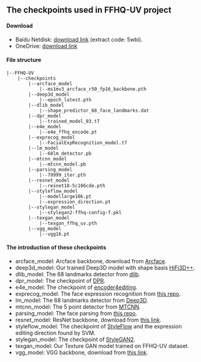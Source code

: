 ## The checkpoints used in FFHQ-UV project

#### Download

- Baidu Netdisk: [download link](https://pan.baidu.com/s/1BbvlTuhlD_PEtT3QZ_ja2g) (extract code: 5wbi).
- OneDrive: [download link](https://gdutgz-my.sharepoint.com/:f:/g/personal/csbhr_gdutgz_onmicrosoft_com/EroU0mA5LfBCqcYyr7FSvjgBxBXTUlHEZmYAQRhI2m6S6A?e=hFbejA)

#### File structure

```
|--FFHQ-UV  
    |--checkpoints 
        |--arcface_model
            |--ms1mv3_arcface_r50_fp16_backbone.pth
        |--deep3d_model
            |--epoch_latest.pth
        |--dlib_model
            |--shape_predictor_68_face_landmarks.dat
        |--dpr_model
            |--trained_model_03.t7
        |--e4e_model
            |--e4e_ffhq_encode.pt
        |--exprecog_model
            |--FacialExpRecognition_model.t7
        |--lm_model
            |--68lm_detector.pb
        |--mtcnn_model
            |--mtcnn_model.pb
        |--parsing_model
            |--79999_iter.pth
        |--resnet_model
            |--resnet18-5c106cde.pth
        |--styleflow_model
            |--modellarge10k.pt
            |--expression_direction.pt
        |--stylegan_model
            |--stylegan2-ffhq-config-f.pkl
        |--texgan_model
            |--texgan_ffhq_uv.pth
        |--vgg_model
            |--vgg16.pt
```

#### The introduction of these checkpoints
- arcface_model: Arcface backbone, download from [Arcface](https://github.com/deepinsight/insightface/tree/master/recognition/arcface_torch#ms1mv3).
- deep3d_model: Our trained Deep3D model with shape basis [HiFi3D++](https://github.com/czh-98/REALY).
- dlib_model: The 68 landmarks detector from [dlib](http://dlib.net/).
- dpr_model: The checkpoint of [DPR](https://github.com/zhhoper/DPR).
- e4e_model: The checkpoint of [encoder4editing](https://github.com/omertov/encoder4editing).
- exprecog_model: The face expression recognition from [this repo](https://github.com/WuJie1010/Facial-Expression-Recognition.Pytorch).
- lm_model: The 68 landmarks detector from [Deep3D](https://github.com/sicxu/Deep3DFaceRecon_pytorch).
- mtcnn_model: The 5 point detector from [MTCNN](https://github.com/ipazc/mtcnn).
- parsing_model: The face parsing from [this repo](https://github.com/zllrunning/face-parsing.PyTorch).
- resnet_model: ResNet backbone, download from [this link](https://download.pytorch.org/models/resnet18-5c106cde.pth).
- styleflow_model: The checkpoint of [StyleFlow](https://github.com/RameenAbdal/StyleFlow) and the expression editing direction found by SVM.
- stylegan_model: The checkpoint of [StyleGAN2](https://github.com/NVlabs/stylegan2).
- texgan_model: Our Texture GAN model trained on FFHQ-UV dataset.
- vgg_model: VGG backbone, download from [this link](https://nvlabs-fi-cdn.nvidia.com/stylegan2-ada-pytorch/pretrained/metrics/vgg16.pt).
